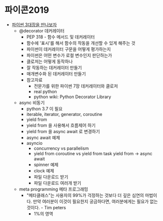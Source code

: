 # 파이콘2019

* [파이썬 3대장을 만나보자](https://www.slideshare.net/SeungKyooPark/3-164797583?fbclid=IwAR2Rf9nnHWvwKlDPJBWneaaJ5vP6iGs3YHZtTScGPpqaQ8rqaOmut_wCKjs)
  * @decorator 데커레이터
    * PEP 318 - 함수 메서드 및 데커레이터
    * 함수에 '표시'를 해서 함수의 작동을 개선할 수 있게 해주는 것
    * 파이썬이 데커레이터 구문을 어떻게 평가하는지
    * 파이썬은 어떤 변수가 로컬 변수인지 판단하는가
    * 클로저는 어떻게 동작하나
    * 잘 작동하는 데커레이터 만들기
    * 매개변수화 된 데커레이터 만들기
    * 참고자료
      * 전문가를 위한 파이썬 7장 데커레이터와 클로저
      * real python
      * python wiki: Python Decorator Library
  * async 비동기
    * python 3.7 이 필요
    * iterable, iterator, generator, coroutine
    * yield from
    * yield from 을 사용해서 흐름제어 하기
    * yield from 을 async await 로 변경하기
    * async await 예제
    * asyncio
      * concurrency vs parallelism
      * yield from coroutine vs yield from task
      yield from -> async await
      * spinner 예제
      * clock 예제
      * 파일 다운로드 받기
      * 파일 다운로드 여러개 받기
  * meta programming 메타 프로그래밍
    * "메타클래스"는 사용자의 99%가 걱정하는 것보다 더 깊은 심연의 마법이다. 만약 여러분이 이것이 필요한지 궁금하다면, 여러분에게는 필요가 없는 것이다. - Tim peters
      * 1%의 영역
    
  